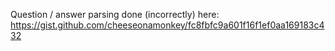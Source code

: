 
Question / answer parsing done (incorrectly) here:
https://gist.github.com/cheeseonamonkey/fc8fbfc9a601f16f1ef0aa169183c432
